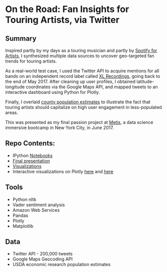 # On the Road: Fan Insights for Touring Artists, via Twitter

## Summary

Inspired partly by my days as a touring musician and partly by [Spotify for Artists](https://artists.spotify.com/), I synthesized multiple data sources to uncover geo-targeted fan trends for touring artists. 

As a real-world test case, I used the Twitter API to acquire mentions for all bands on an independent record label called [XL Recordings](http://www.xlrecordings.com/), going back to the end of May 2017.  After cleaning up user profiles, I obtained latitude-longitude coordinates via the Google Maps API, and mapped tweets to an interactive dashboard using Python for Plotly. 

Finally, I overlaid [county population estimates](https://www.ers.usda.gov/data-products/county-level-data-sets/) to illustrate the fact that touring artists should capitalize on high user engagement in less-populated areas. 

This was presented as my final passion project at [Metis](https://www.thisismetis.com/), a data science immersive bootcamp in New York City, in June 2017. 

## Repo Contents:

- IPython [Notebooks](https://github.com/brianturn/touring-musicians/tree/master/notebooks) 
- [Final presentation](https://github.com/brianturn/touring-musicians/blob/master/presentation/turner_brian_presentation_final.pdf)
- [Visualizations](https://github.com/brianturn/touring-musicians/tree/master/images)
- Interactive visualizations on Plotly [here](https://plot.ly/~brianturn/9.embed) and [here](https://plot.ly/~brianturn/11.embed)

## Tools

- Python nltk
- Vader sentiment analysis
- Amazon Web Services
- Pandas
- Plotly
- Matplotlib

## Data 

- Twitter API - 200,000 tweets
- Google Maps Geocoding API
- USDA economic research population estimates

